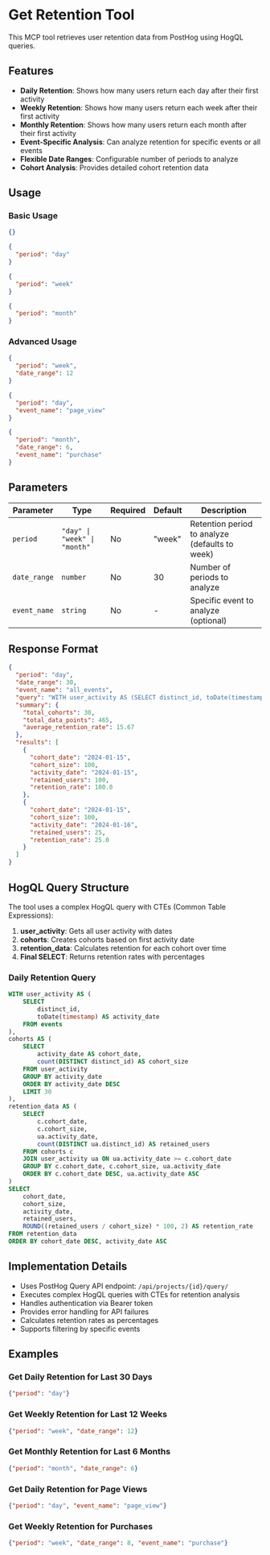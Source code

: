 # Get Retention Tool

This MCP tool retrieves user retention data from PostHog using HogQL queries.

## Features

- **Daily Retention**: Shows how many users return each day after their first activity
- **Weekly Retention**: Shows how many users return each week after their first activity  
- **Monthly Retention**: Shows how many users return each month after their first activity
- **Event-Specific Analysis**: Can analyze retention for specific events or all events
- **Flexible Date Ranges**: Configurable number of periods to analyze
- **Cohort Analysis**: Provides detailed cohort retention data

## Usage

### Basic Usage

```json
{}
```

```json
{
  "period": "day"
}
```

```json
{
  "period": "week"
}
```

```json
{
  "period": "month"
}
```

### Advanced Usage

```json
{
  "period": "week",
  "date_range": 12
}
```

```json
{
  "period": "day",
  "event_name": "page_view"
}
```

```json
{
  "period": "month",
  "date_range": 6,
  "event_name": "purchase"
}
```

## Parameters

| Parameter | Type | Required | Default | Description |
|-----------|------|----------|---------|-------------|
| `period` | `"day" \| "week" \| "month"` | No | "week" | Retention period to analyze (defaults to week) |
| `date_range` | `number` | No | 30 | Number of periods to analyze |
| `event_name` | `string` | No | - | Specific event to analyze (optional) |

## Response Format

```json
{
  "period": "day",
  "date_range": 30,
  "event_name": "all_events",
  "query": "WITH user_activity AS (SELECT distinct_id, toDate(timestamp) AS activity_date FROM events), cohorts AS (SELECT activity_date AS cohort_date, count(DISTINCT distinct_id) AS cohort_size FROM user_activity GROUP BY activity_date ORDER BY activity_date DESC LIMIT 30), retention_data AS (SELECT c.cohort_date, c.cohort_size, ua.activity_date, count(DISTINCT ua.distinct_id) AS retained_users FROM cohorts c JOIN user_activity ua ON ua.activity_date >= c.cohort_date GROUP BY c.cohort_date, c.cohort_size, ua.activity_date ORDER BY c.cohort_date DESC, ua.activity_date ASC) SELECT cohort_date, cohort_size, activity_date, retained_users, ROUND((retained_users / cohort_size) * 100, 2) AS retention_rate FROM retention_data ORDER BY cohort_date DESC, activity_date ASC",
  "summary": {
    "total_cohorts": 30,
    "total_data_points": 465,
    "average_retention_rate": 15.67
  },
  "results": [
    {
      "cohort_date": "2024-01-15",
      "cohort_size": 100,
      "activity_date": "2024-01-15",
      "retained_users": 100,
      "retention_rate": 100.0
    },
    {
      "cohort_date": "2024-01-15", 
      "cohort_size": 100,
      "activity_date": "2024-01-16",
      "retained_users": 25,
      "retention_rate": 25.0
    }
  ]
}
```

## HogQL Query Structure

The tool uses a complex HogQL query with CTEs (Common Table Expressions):

1. **user_activity**: Gets all user activity with dates
2. **cohorts**: Creates cohorts based on first activity date
3. **retention_data**: Calculates retention for each cohort over time
4. **Final SELECT**: Returns retention rates with percentages

### Daily Retention Query
```sql
WITH user_activity AS (
    SELECT 
        distinct_id,
        toDate(timestamp) AS activity_date
    FROM events
),
cohorts AS (
    SELECT 
        activity_date AS cohort_date,
        count(DISTINCT distinct_id) AS cohort_size
    FROM user_activity
    GROUP BY activity_date
    ORDER BY activity_date DESC
    LIMIT 30
),
retention_data AS (
    SELECT 
        c.cohort_date,
        c.cohort_size,
        ua.activity_date,
        count(DISTINCT ua.distinct_id) AS retained_users
    FROM cohorts c
    JOIN user_activity ua ON ua.activity_date >= c.cohort_date
    GROUP BY c.cohort_date, c.cohort_size, ua.activity_date
    ORDER BY c.cohort_date DESC, ua.activity_date ASC
)
SELECT 
    cohort_date,
    cohort_size,
    activity_date,
    retained_users,
    ROUND((retained_users / cohort_size) * 100, 2) AS retention_rate
FROM retention_data
ORDER BY cohort_date DESC, activity_date ASC
```

## Implementation Details

- Uses PostHog Query API endpoint: `/api/projects/{id}/query/`
- Executes complex HogQL queries with CTEs for retention analysis
- Handles authentication via Bearer token
- Provides error handling for API failures
- Calculates retention rates as percentages
- Supports filtering by specific events

## Examples

### Get Daily Retention for Last 30 Days
```json
{"period": "day"}
```

### Get Weekly Retention for Last 12 Weeks
```json
{"period": "week", "date_range": 12}
```

### Get Monthly Retention for Last 6 Months
```json
{"period": "month", "date_range": 6}
```

### Get Daily Retention for Page Views
```json
{"period": "day", "event_name": "page_view"}
```

### Get Weekly Retention for Purchases
```json
{"period": "week", "date_range": 8, "event_name": "purchase"}
``` 